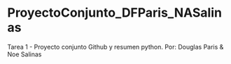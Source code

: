# ProyectoConjunto_DFParis_NASalinas
Tarea 1 - Proyecto conjunto Github y resumen python. Por: Douglas Paris &amp; Noe Salinas
